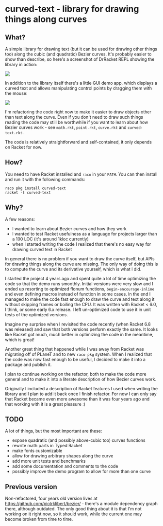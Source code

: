 # curved-text - library for drawing things along curves

## What?

A simple library for drawing text (but it can be used for drawing other things
too) along the cubic (and quadratic) Bezier curves. It's probably easier to show
than describe, so here's a screenshot of DrRacket REPL showing the library in
action:

![](https://github.com/piotrklibert/bezier/raw/master/priv/demo-inline-screenshot.png)

In addition to the library itself there's a little GUI demo app, which displays
a curved text and allows manipulating control points by dragging them with the
mouse:

![](https://github.com/piotrklibert/bezier/raw/master/priv/demo-screenshot.png)

I'm refactoring the code right now to make it easier to draw objects other than
text along the curve. Even if you don't need to draw such things reading the
code may still be worthwhile if you want to learn about how Bezier curves work -
see `math.rkt`, `point.rkt`, `curve.rkt` and `curved-text.rkt`.

The code is relatively straightforward and self-contained, it only depends on
Racket for now.

## How?

You need to have Racket installed and `raco` in your `PATH`. You can then
install and run it with the following commands:

    raco pkg install curved-text
    racket -l curved-text

## Why?

A few reasons:

* I wanted to learn about Bezier curves and how they work
* I wanted to test Racket usefulness as a language for projects larger than a
  100 LOC (it's around 1kloc currently)
* when I started writing the code I realized that there's no easy way for
  drawing curved text in Racket

In general there is no problem if you want to draw the curve itself, but APIs
for drawing things along the curve are missing. The only way of doing this is to
compute the curve and its derivative yourself, which is what I did.

I started the project 4 years ago and spent quite a lot of time optimizing the
code so that the demo runs smoothly. Initial versions were very slow and I ended
up resorting to optimized flonum functions, `begin-encourage-inline` and even
defining macros instead of function in some cases. In the end I managed to make
the code fast enough to draw the curve and text along it without skipping frames
or boiling the CPU. It was written with Racket < 6.0, I think, or some early 6.x
release. I left un-optimized code to use it in unit tests of the optimized
versions.

Imagine my surprise when I revisited the code recently (when Racket 6.8 was
released) and saw that both versions perform exactly the same. It looks like
Racket got much, much better in optimizing the code in the meantime, which is
great!

Another great thing that happened while I was away from Racket was migrating off
of PLaneT and to new `raco pkg` system. When I realized that the code was now
fast enough to be useful, I decided to make it into a package and publish it.

I plan to continue working on the refactor, both to make the code more general
and to make it into a literate description of how Bezier curves work.

Originally I included a description of Racket features I used when writing the
library and I plan to add it back once I finish refactor. For now I can only say
that Racket became even more awesome than it was four years ago and that working
with it is a great pleasure :)

## TODO

A lot of things, but the most important are these:

* expose quadratic (and possibly above-cubic too) curves functions
* rewrite math parts in Typed Racket
* make fonts customizable
* allow for drawing arbitrary shapes along the curve
* add more unit tests and benchmarks
* add some documentation and comments to the code
* possibly improve the demo program to allow for more than one curve

## Previous version

Non-refactored, four years old version lives at
https://github.com/piotrklibert/bezier/ - there's a module dependency graph
there, although outdated. The only good thing about it is that I'm not working
on it right now, so it should work, while the current one may become broken from
time to time.

